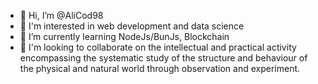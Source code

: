 - 👋 Hi, I’m @AliCod98
- 👀 I'm interested in web development and data science
- 🌱 I’m currently learning NodeJs/BunJs, Blockchain
- 💞️ I'm looking to collaborate on the intellectual and practical activity encompassing the systematic study of the structure and behaviour of the physical and natural world through observation and experiment.

<!---
AliCod98/AliCod98 is a ✨ special ✨ repository because its `README.md` (this file) appears on your GitHub profile.
You can click the Preview link to take a look at your changes.
--->

